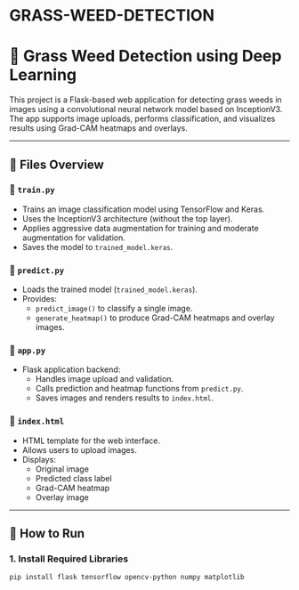 # GRASS-WEED-DETECTION
# 🌿 Grass Weed Detection using Deep Learning

This project is a Flask-based web application for detecting grass weeds in images using a convolutional neural network model based on InceptionV3. The app supports image uploads, performs classification, and visualizes results using Grad-CAM heatmaps and overlays.

---

## 📁 Files Overview

### 🔹 `train.py`
- Trains an image classification model using TensorFlow and Keras.
- Uses the InceptionV3 architecture (without the top layer).
- Applies aggressive data augmentation for training and moderate augmentation for validation.
- Saves the model to `trained_model.keras`.

### 🔹 `predict.py`
- Loads the trained model (`trained_model.keras`).
- Provides:
  - `predict_image()` to classify a single image.
  - `generate_heatmap()` to produce Grad-CAM heatmaps and overlay images.

### 🔹 `app.py`
- Flask application backend:
  - Handles image upload and validation.
  - Calls prediction and heatmap functions from `predict.py`.
  - Saves images and renders results to `index.html`.

### 🔹 `index.html`
- HTML template for the web interface.
- Allows users to upload images.
- Displays:
  - Original image
  - Predicted class label
  - Grad-CAM heatmap
  - Overlay image

---

## 🚀 How to Run

### 1. Install Required Libraries

```bash
pip install flask tensorflow opencv-python numpy matplotlib
